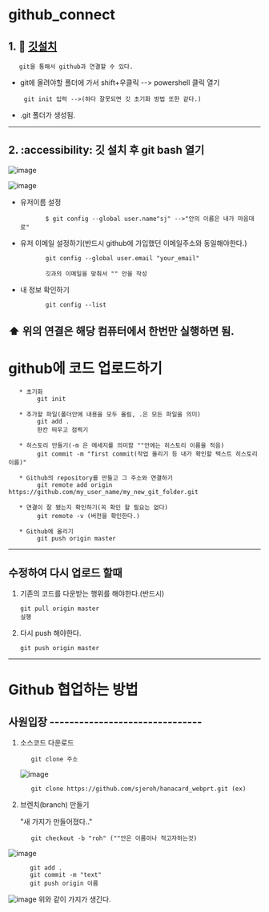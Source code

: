 # github_connect

## 1. 🍎 [깃설치](https://git-scm.com/download/win)


       git을 통해서 github과 연결할 수 있다.

 - git에 올려야할 폴더에 가서 shift+우클릭 --> powershell 클릭 열기
 
  
        git init 입력 -->(하다 잘못되면 깃 초기화 방법 또한 같다.)
      
      
 - .git 폴더가 생성됨.
------------------------

## 2. :accessibility: 깃 설치 후 git bash 열기

![image](https://user-images.githubusercontent.com/36749506/235417896-a0683612-ffa5-41d5-910a-32a8b928077a.png)

![image](https://user-images.githubusercontent.com/36749506/235418053-578c219a-51f7-4da0-9497-eb2c923b360a.png)

 * 유저이름 설정

              $ git config --global user.name"sj" -->"안의 이름은 내가 마음대로"
              
 * 유저 이메일 설정하기(반드시 github에 가입했던 이메일주소와 동일해야한다.)

              git config --global user.email "your_email"
              
              깃과의 이메일을 맞춰서 "" 안을 작성
              
 * 내 정보 확인하기


              git config --list
              
              
## ⬆️ 위의 연결은 해당 컴퓨터에서 한번만 실행하면 됨.


# github에 코드 업로드하기

       * 초기화
            git init
        
       * 추가할 파일(폴더안에 내용을 모두 올림, .은 모든 파일을 의미) 
            git add .
            한칸 띄우고 점찍기
            
       * 히스토리 만들기(-m 은 메세지를 의미함 ""안에는 히스토리 이름을 적음)
            git commit -m "first commit(작업 올리기 등 내가 확인할 텍스트 히스토리 이름)"
            
       * Github의 repository를 만들고 그 주소와 연결하기
            git remote add origin https://github.com/my_user_name/my_new_git_folder.git
            
       * 연결이 잘 됐는지 확인하기(꼭 확인 할 필요는 없다)
            git remote -v (버전을 확인한다.)
            
       * Github에 올리기
            git push origin master
            
------------------------------------------------------------------

## 수정하여 다시 업로드 할때

1. 기존의 코드를 다운받는 행위를 해야한다.(반드시)
 
       git pull origin master
       실행
       
2. 다시 push 해야한다.

       git push origin master

--------------------------------------------

# Github 협업하는 방법

## 사원입장 -------------------------------
1. 소스코드 다운로드

          git clone 주소
   ![image](https://github.com/sjeroh/github_connect/assets/36749506/7f01b2c4-4f99-4697-ae77-c1f978202064)


          git clone https://github.com/sjeroh/hanacard_webprt.git (ex)
   
2. 브렌치(branch) 만들기

   "새 가지가 만들어졌다.."
   
          git checkout -b "roh" (""안은 이름이나 적고자하는것)

![image](https://github.com/sjeroh/github_connect/assets/36749506/0cc5c509-361c-411f-bb67-a398e2fd0e0f)

          git add .
          git commit -m "text"
          git push origin 이름

![image](https://github.com/sjeroh/github_connect/assets/36749506/ee407e51-804d-43e9-a614-98f08f72fab3)
위와 같이 가지가 생긴다.

#### 



#####



######
